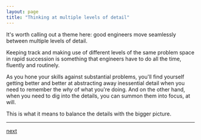 ```yaml
---
layout: page
title: "Thinking at multiple levels of detail"
---
```


It's worth calling out a theme here: good engineers move seamlessly between multiple levels of detail.

Keeping track and making use of different levels of the same problem space in rapid succession is something that engineers have to do all the time, fluently and routinely.

As you hone your skills against substantial problems, you'll find yourself getting better and better at abstracting away inessential detail when you need to remember the _why_ of what you're doing. And on the other hand, when you need to dig into the details, you can summon them into focus, at will.

This is what it means to balance the details with the bigger picture.

---
[next](../04-caring-how-things-work)
